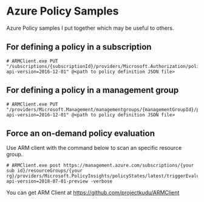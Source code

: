 # Azure Policy Samples
Azure Policy samples I put together which may be useful to others.

## For defining a policy in a subscription

```
# ARMClient.exe PUT "/subscriptions/{subscriptionId}/providers/Microsoft.Authorization/policyDefinitions/AuditStorageAccounts?api-version=2016-12-01" @<path to policy definition JSON file>
```

## For defining a policy in a management group

```
# ARMClient.exe PUT "/providers/Microsoft.Management/managementgroups/{managementGroupId}/providers/Microsoft.Authorization/policyDefinitions/AuditStorageAccounts?api-version=2016-12-01" @<path to policy definition JSON file>
```

## Force an on-demand policy evaluation
Use ARM client with the command below to scan an specific resource group.  

```
# ARMClient.exe post https://management.azure.com/subscriptions/{your sub id}/resourceGroups/{your rg}/providers/Microsoft.PolicyInsights/policyStates/latest/triggerEvaluation?api-version=2018-07-01-preview -verbose
```

You can get ARM Client at https://github.com/projectkudu/ARMClient
